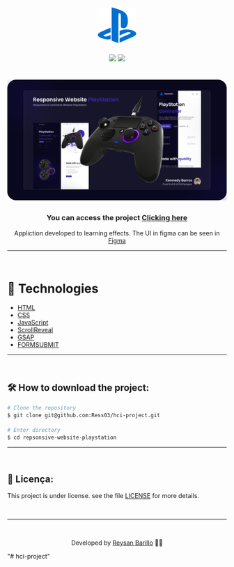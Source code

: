 <h1 align="center">
    <img src="./assets/svg/logo.svg">
</h1>

<div align="center">
    <img src="https://img.shields.io/github/repo-size/kennedybarros/repsonsive-website-playstation?color=362BA9" />
    <img src="https://img.shields.io/github/license/kennedybarros/repsonsive-website-playstation?color=362BA9"/>
</div>

<h1 align="center">
    <img src="./banner.png">
</h1>

<h3 align="center">You can access the project <a href="https://ress03.github.io/hci-project/" target="_blank">Clicking here</a></h3>

<p align="center">Appliction developed to learning effects. The UI in figma can be seen in <a href="https://www.figma.com/file/0Kpr4fo1QTyyhruZDEbCBz/Repsonsive-Website-PlayStation?node-id=1%3A1886" target="_blank">Figma</a> </p>

---

</br>

# 🚀 Technologies

- [HTML](https://www.w3schools.com/html/)
- [CSS](https://www.w3schools.com/css/)
- [JavaScript](https://developer.mozilla.org/en-US/docs/Web/JavaScript)
- [ScrollReveal](https://scrollrevealjs.org/)
- [GSAP](https://greensock.com/gsap/)
- [FORMSUBMIT](https://formsubmit.co/)

---

<br/>

## 🛠 How to download the project:

```bash
# Clone the repository
$ git clone git@github.com:Ress03/hci-project.git

# Enter directory
$ cd repsonsive-website-playstation
```

---

<br/>

## 📝 Licença:

This project is under license. see the file [LICENSE](LICENSE.md) for more details.

<br/>

---

<br/>

<p align="center"> Developed by <a href="https://www.linkedin.com/in/reysan-barillo/">Reysan Barillo</a> ✌🏼</p>
"# hci-project" 
